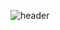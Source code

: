 ![header](https://capsule-render.vercel.app/api?type=venom&color=auto&height=400&section=header&text=Welcome!%20Unggi%20Lee's-nl--nl-Github&decs=%20&fontSize=90&textBg=true)
